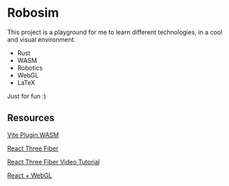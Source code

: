# Robosim

This project is a playground for me to learn different technologies, in a cool and visual environment.

* Rust
* WASM
* Robotics
* WebGL
* LaTeX

Just for fun :)

## Resources

[Vite Plugin WASM](https://github.com/Menci/vite-plugin-wasm)

[React Three Fiber](https://docs.pmnd.rs/react-three-fiber/getting-started/introduction)

[React Three Fiber Video Tutorial](https://threejs-journey.com/lessons/what-are-react-and-react-three-fiber)

[React + WebGL](https://medium.com/hackernoon/react-webgl-different-ways-of-creating-3d-apps-with-react-3af844f61257)
